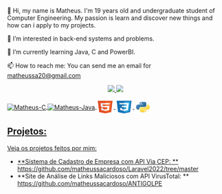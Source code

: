 👋 Hi, my name is Matheus. I'm 19 years old and undergraduate student of Computer Engineering. My passion is learn and discover new things and how can i apply to my projects.

👀 I’m interested in back-end systems and problems.  

🌱 I’m currently learning Java, C and PowerBI.

📫 How to reach me: You can send me an email for matheussa20@gmail.com

<div align="center">
  <a href="https://github.com/matheussacardoso">
  <img height="180em" src="https://github-readme-stats.vercel.app/api?username=matheussacardoso&show_icons=true&theme=dracula&include_all_commits=true&count_private=true"/>
  <img height="180em" src="https://github-readme-stats.vercel.app/api/top-langs/?username=matheussacardoso&layout=compact&langs_count=7&theme=dracula"/>
</div>

<div style="display: inline_block"><br>
  <img align="center" alt="Matheus-C" height="30" width="40" src="https://cdn.jsdelivr.net/gh/devicons/devicon/icons/c/c-original.svg">
  <img align="center" alt="Matheus-Java" height="30" width="40" src="https://cdn.jsdelivr.net/gh/devicons/devicon/icons/java/java-original.svg">
  
  <img align="center" alt="Matheus-HTML" height="30" width="40" src="https://raw.githubusercontent.com/devicons/devicon/master/icons/html5/html5-original.svg">
  <img align="center" alt="Matheus-CSS" height="30" width="40" src="https://raw.githubusercontent.com/devicons/devicon/master/icons/css3/css3-original.svg">
  <img align="center" alt="Matheus-Python" height="30" width="40" src="https://raw.githubusercontent.com/devicons/devicon/master/icons/python/python-original.svg">
</div>

## Projetos:
Veja os projetos feitos por mim:
* **Sistema de Cadastro de Empresa com API Via CEP: ** https://github.com/matheussacardoso/Laravel2022/tree/master
* **Site de Análise de Links Maliciosos com API VirusTotal: ** https://github.com/matheussacardoso/ANTIGOLPE
